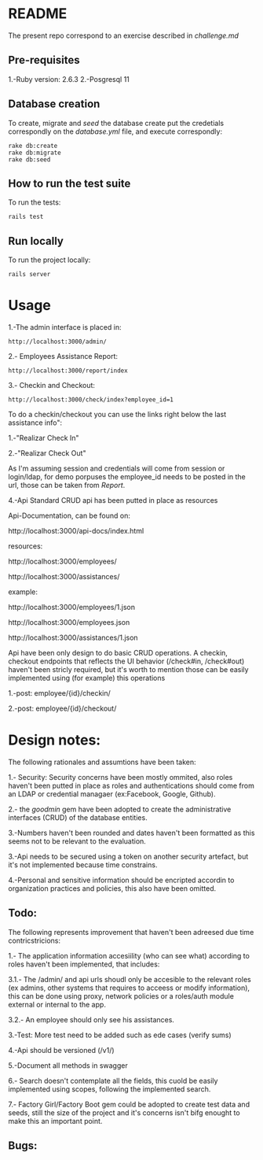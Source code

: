 # README

The present repo correspond to an exercise described in _challenge.md_

## Pre-requisites

1.-Ruby version: 2.6.3
2.-Posgresql 11

## Database creation
To create, migrate and _seed_ the database create put the credetials correspondly on the _database.yml_ file, and execute correspondly:

```
rake db:create
rake db:migrate
rake db:seed
```

## How to run the test suite
To run the tests:

```
rails test
```

## Run locally
To run the project locally:

```
rails server
```

# Usage

1.-The admin interface is placed in:

```
http://localhost:3000/admin/
```

2.- Employees Assistance Report:

```
http://localhost:3000/report/index
```

3.- Checkin and Checkout:

```
http://localhost:3000/check/index?employee_id=1
```

To do a checkin/checkout you can use the links right below the last assistance info":

1.-"Realizar Check In"

2.-"Realizar Check Out"

As I'm assuming session and credentials will come from session or login/ldap, for demo porpuses the employee_id needs to be posted in the url, those can be taken from _Report_.

4.-Api
Standard CRUD api has been putted in place as resources

Api-Documentation, can be found on:

http://localhost:3000/api-docs/index.html

resources:

http://localhost:3000/employees/

http://localhost:3000/assistances/

example:

http://localhost:3000/employees/1.json

http://localhost:3000/employees.json

http://localhost:3000/assistances/1.json

Api have been only design to do basic CRUD operations. A checkin, checkout endpoints that reflects the UI behavior (/check#in, /check#out) haven't been stricly required, but it's worth to mention those can be easily implemented using (for example) this operations

1.-post: employee/{id}/checkin/

2.-post: employee/{id}/checkout/

# Design notes:
The following rationales and assumtions have been taken:

1.- Security: Security concerns have been mostly ommited, also roles haven't been putted in place as roles and authentications should come from an LDAP or credential managaer (ex:Facebook, Google, Github).

2.- the _goodmin_ gem have been adopted to create the administrative interfaces (CRUD) of the database entities.

3.-Numbers haven't been rounded and dates haven't been formatted as this seems not to be relevant to the evaluation.

3.-Api needs to be secured using a token on another security artefact, but it's not implemented because time constrains.

4.-Personal and sensitive information should be encripted accordin to organization practices and policies, this also have been omitted.


## Todo:
The following represents improvement that haven't been adreesed due time contricstricions:

1.- The application information accesiility (who can see what) according to roles haven't  been implemented, that includes:

3.1.- The /admin/ and api urls shoudl only be accesible to the relevant roles (ex admins, other systems that requires to acceess or modify information), this can be done using proxy, network policies or a roles/auth module external or internal to the app.

3.2.- An employee should only see his assistances.

3.-Test: More test need to be added such as ede cases (verify sums)

4.-Api should be versioned (/v1/)

5.-Document all methods in swagger

6.- Search doesn't contemplate all the fields, this cuold be easily implemented using scopes, following the implemented search.

7.- Factory Girl/Factory Boot gem could be adopted to create test data and seeds, still the size of the project and it's concerns isn't bifg enought to make this an important point.

## Bugs:




